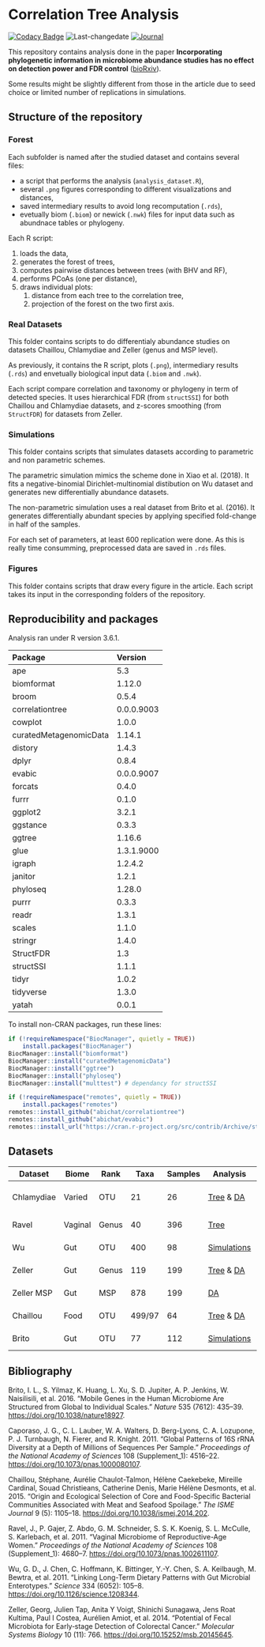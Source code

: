 
<!-- README.md is generated from README.Rmd. Please edit that file -->

# Correlation Tree Analysis

<!-- badges: start -->

[![Codacy
Badge](https://api.codacy.com/project/badge/Grade/ba04cd22d16047bb831608b9a7a6702f)](https://www.codacy.com/app/abichat/correlationtree_analysis?utm_source=github.com&utm_medium=referral&utm_content=abichat/correlationtree_analysis&utm_campaign=Badge_Grade)
![Last-changedate](https://img.shields.io/badge/last%20change-2020--02--28-yellowgreen.svg)
[![Journal](https://img.shields.io/badge/published-bioRxiv-blue)](https://www.biorxiv.org/content/10.1101/2020.01.31.928309v1)
<!-- badges: end -->

This repository contains analysis done in the paper **Incorporating
phylogenetic information in microbiome abundance studies has no effect
on detection power and FDR control**
([bioRxiv](https://www.biorxiv.org/content/10.1101/2020.01.31.928309v1)).

Some results might be slightly different from those in the article due
to seed choice or limited number of replications in simulations.

## Structure of the repository

### Forest

Each subfolder is named after the studied dataset and contains several
files:

  - a script that performs the analysis (`analysis_dataset.R`),
  - several `.png` figures corresponding to different visualizations and
    distances,
  - saved intermediary results to avoid long recomputation (`.rds`),
  - evetually biom (`.biom`) or newick (`.nwk`) files for input data
    such as abundnace tables or phylogeny.

Each R script:

1.  loads the data,
2.  generates the forest of trees,
3.  computes pairwise distances between trees (with BHV and RF),
4.  performs PCoAs (one per distance),
5.  draws individual plots:
    1.  distance from each tree to the correlation tree,
    2.  projection of the forest on the two first axis.

### Real Datasets

This folder contains scripts to do differentialy abundance studies on
datasets Chaillou, Chlamydiae and Zeller (genus and MSP level).

As previously, it contains the R script, plots (`.png`), intermediary
results (`.rds`) and envetually biological input data (`.biom` and
`.nwk`).

Each script compare correlation and taxonomy or phylogeny in term of
detected species. It uses hierarchical FDR (from `structSSI`) for both
Chaillou and Chlamydiae datasets, and z-scores smoothing (from
`StructFDR`) for datasets from Zeller.

### Simulations

This folder contains scripts that simulates datasets according to
parametric and non parametric schemes.

The parametric simulation mimics the scheme done in Xiao et al. (2018).
It fits a negative-binomial Dirichlet-multinomial distibution on Wu
dataset and generates new differentially abundance datasets.

The non-parametric simulation uses a real dataset from Brito et al.
(2016). It generates differentially abundant species by applying
specified fold-change in half of the samples.

For each set of parameters, at least 600 replication were done. As this
is really time consumming, preprocessed data are saved in `.rds` files.

### Figures

This folder contains scripts that draw every figure in the article. Each
script takes its input in the corresponding folders of the repository.

## Reproducibility and packages

Analysis ran under R version 3.6.1.

| Package                | Version    |
| :--------------------- | :--------- |
| ape                    | 5.3        |
| biomformat             | 1.12.0     |
| broom                  | 0.5.4      |
| correlationtree        | 0.0.0.9003 |
| cowplot                | 1.0.0      |
| curatedMetagenomicData | 1.14.1     |
| distory                | 1.4.3      |
| dplyr                  | 0.8.4      |
| evabic                 | 0.0.0.9007 |
| forcats                | 0.4.0      |
| furrr                  | 0.1.0      |
| ggplot2                | 3.2.1      |
| ggstance               | 0.3.3      |
| ggtree                 | 1.16.6     |
| glue                   | 1.3.1.9000 |
| igraph                 | 1.2.4.2    |
| janitor                | 1.2.1      |
| phyloseq               | 1.28.0     |
| purrr                  | 0.3.3      |
| readr                  | 1.3.1      |
| scales                 | 1.1.0      |
| stringr                | 1.4.0      |
| StructFDR              | 1.3        |
| structSSI              | 1.1.1      |
| tidyr                  | 1.0.2      |
| tidyverse              | 1.3.0      |
| yatah                  | 0.0.1      |

To install non-CRAN packages, run these lines:

``` r
if (!requireNamespace("BiocManager", quietly = TRUE))
    install.packages("BiocManager")
BiocManager::install("biomformat")
BiocManager::install("curatedMetagenomicData")
BiocManager::install("ggtree")
BiocManager::install("phyloseq")
BiocManager::install("multtest") # dependancy for structSSI

if (!requireNamespace("remotes", quietly = TRUE))
    install.packages("remotes")
remotes::install_github("abichat/correlationtree")
remotes::install_github("abichat/evabic")
remotes::install_url("https://cran.r-project.org/src/contrib/Archive/structSSI/structSSI_1.1.1.tar.gz") # archived from CRAN
```

## Datasets

| Dataset    | Biome   | Rank  | Taxa   | Samples | Analysis                                                    | Publication            |
| ---------- | ------- | ----- | ------ | ------- | ----------------------------------------------------------- | ---------------------- |
| Chlamydiae | Varied  | OTU   | 21     | 26      | [Tree](forests/chlamydiae) & [DA](real_datasets/chlamydiae) | Caporaso et al. (2011) |
| Ravel      | Vaginal | Genus | 40     | 396     | [Tree](forests/ravel)                                       | Ravel et al. (2011)    |
| Wu         | Gut     | OTU   | 400    | 98      | [Simulations](simulations/parametric)                       | Wu et al. (2011)       |
| Zeller     | Gut     | Genus | 119    | 199     | [Tree](forests/zeller/) & [DA](real_datasets/zeller_genus)  | Zeller et al. (2014)   |
| Zeller MSP | Gut     | MSP   | 878    | 199     | [DA](real_datasets/zeller_msp)                              | Zeller et al. (2014)   |
| Chaillou   | Food    | OTU   | 499/97 | 64      | [Tree](forests/chaillou) & [DA](real_datasets/chaillou)     | Chaillou et al. (2015) |
| Brito      | Gut     | OTU   | 77     | 112     | [Simulations](simulations/non_parametric)                   | Brito et al. (2016)    |

## Bibliography

<div id="refs" class="references">

<div id="ref-brito_mobile_2016">

Brito, I. L., S. Yilmaz, K. Huang, L. Xu, S. D. Jupiter, A. P. Jenkins,
W. Naisilisili, et al. 2016. “Mobile Genes in the Human Microbiome Are
Structured from Global to Individual Scales.” *Nature* 535 (7612):
435–39. <https://doi.org/10.1038/nature18927>.

</div>

<div id="ref-caporaso_global_2011">

Caporaso, J. G., C. L. Lauber, W. A. Walters, D. Berg-Lyons, C. A.
Lozupone, P. J. Turnbaugh, N. Fierer, and R. Knight. 2011. “Global
Patterns of 16S rRNA Diversity at a Depth of Millions of Sequences Per
Sample.” *Proceedings of the National Academy of Sciences* 108
(Supplement\_1): 4516–22. <https://doi.org/10.1073/pnas.1000080107>.

</div>

<div id="ref-chaillou_origin_2015">

Chaillou, Stéphane, Aurélie Chaulot-Talmon, Hélène Caekebeke, Mireille
Cardinal, Souad Christieans, Catherine Denis, Marie Hélène Desmonts, et
al. 2015. “Origin and Ecological Selection of Core and Food-Specific
Bacterial Communities Associated with Meat and Seafood Spoilage.” *The
ISME Journal* 9 (5): 1105–18. <https://doi.org/10.1038/ismej.2014.202>.

</div>

<div id="ref-ravel_vaginal_2011">

Ravel, J., P. Gajer, Z. Abdo, G. M. Schneider, S. S. K. Koenig, S. L.
McCulle, S. Karlebach, et al. 2011. “Vaginal Microbiome of
Reproductive-Age Women.” *Proceedings of the National Academy of
Sciences* 108 (Supplement\_1): 4680–7.
<https://doi.org/10.1073/pnas.1002611107>.

</div>

<div id="ref-wu_linking_2011">

Wu, G. D., J. Chen, C. Hoffmann, K. Bittinger, Y.-Y. Chen, S. A.
Keilbaugh, M. Bewtra, et al. 2011. “Linking Long-Term Dietary Patterns
with Gut Microbial Enterotypes.” *Science* 334 (6052): 105–8.
<https://doi.org/10.1126/science.1208344>.

</div>

<div id="ref-zeller_potential_2014">

Zeller, Georg, Julien Tap, Anita Y Voigt, Shinichi Sunagawa, Jens Roat
Kultima, Paul I Costea, Aurélien Amiot, et al. 2014. “Potential of Fecal
Microbiota for Early‐stage Detection of Colorectal Cancer.” *Molecular
Systems Biology* 10 (11): 766. <https://doi.org/10.15252/msb.20145645>.

</div>

</div>
